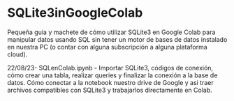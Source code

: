 # SQLite3inGoogleColab

Pequeña guia y machete de cómo utilizar SQLite3 en Google Colab para manipular datos usando SQL sin tener un motor de bases de datos instalado en nuestra PC (o contar con alguna subscripción a alguna plataforma cloud).

22/08/23- SQLenColab.ipynb -  Importar SQLite3, códigos de conexión, cómo crear una tabla, realizar queries y finalizar la conexión a la base de datos. Cómo conectar a la notebook nuestro drive de Google y asi traer archivos compatibles con SQLite3 y trabajarlos directamente en Colab.
